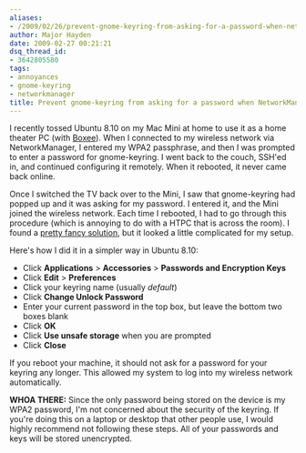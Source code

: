 ```yaml
---
aliases:
- /2009/02/26/prevent-gnome-keyring-from-asking-for-a-password-when-networkmanager-starts/
author: Major Hayden
date: 2009-02-27 00:21:21
dsq_thread_id:
- 3642805580
tags:
- annoyances
- gnome-keyring
- networkmanager
title: Prevent gnome-keyring from asking for a password when NetworkManager starts
---
```


I recently tossed Ubuntu 8.10 on my Mac Mini at home to use it as a home theater PC (with [Boxee][1]). When I connected to my wireless network via NetworkManager, I entered my WPA2 passphrase, and then I was prompted to enter a password for gnome-keyring. I went back to the couch, SSH'ed in, and continued configuring it remotely. When it rebooted, it never came back online.

Once I switched the TV back over to the Mini, I saw that gnome-keyring had popped up and it was asking for my password. I entered it, and the Mini joined the wireless network. Each time I rebooted, I had to go through this procedure (which is annoying to do with a HTPC that is across the room). I found a [pretty fancy solution][2], but it looked a little complicated for my setup.

Here's how I did it in a simpler way in Ubuntu 8.10:

  * Click **Applications** > **Accessories** > **Passwords and Encryption Keys**
  * Click **Edit** > **Preferences**
  * Click your keyring name (usually _default_)
  * Click **Change Unlock Password**
  * Enter your current password in the top box, but leave the bottom two boxes blank
  * Click **OK**
  * Click **Use unsafe storage** when you are prompted
  * Click **Close**

If you reboot your machine, it should not ask for a password for your keyring any longer. This allowed my system to log into my wireless network automatically.

**WHOA THERE:** Since the only password being stored on the device is my WPA2 password, I'm not concerned about the security of the keyring. If you're doing this on a laptop or desktop that other people use, I would highly recommend not following these steps. All of your passwords and keys will be stored unencrypted.

 [1]: http://boxee.tv/
 [2]: http://ubuntu-tutorials.com/2007/07/12/automatically-unlocking-the-default-gnome-keyring-pam-keyring/